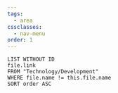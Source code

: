```yaml
---
tags:
  - area
cssclasses:
  - nav-menu
order: 1
---
```



```dataview
LIST WITHOUT ID
file.link
FROM "Technology/Development"
WHERE file.name != this.file.name
SORT order ASC
```


